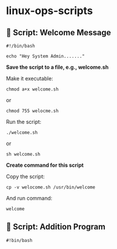 # linux-ops-scripts

## 🚀 Script: Welcome Message

```
#!/bin/bash

echo "Hey System Admin......."
```
**Save the script to a file, e.g., welcome.sh**

Make it executable:
```
chmod a+x welcome.sh
```
or
```
chmod 755 welocme.sh
```

Run the script:
```
./welcome.sh
```
or
```
sh welcome.sh
```

**Create command for this script**

Copy the script:
```
cp -v welocome.sh /usr/bin/welcome
```
And run command:
```
welcome
```
##
## 🚀 Script: Addition Program

```
#!bin/bash










